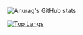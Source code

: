 ![Anurag's GitHub stats](https://github-readme-stats.vercel.app/api?username=gongzhaoxu&show_icons=true&theme=radical)

[![Top Langs](https://github-readme-stats.vercel.app/api/top-langs/?username=gongzhaoxu)](https://github.com/anuraghazra/github-readme-stats)
